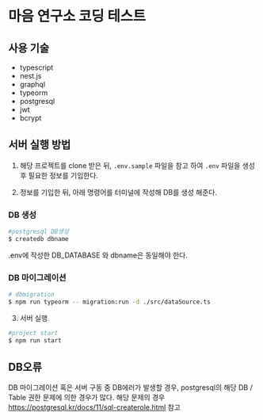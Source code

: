 # 마음 연구소 코딩 테스트

## 사용 기술

- typescript
- nest.js
- graphql
- typeorm
- postgresql
- jwt
- bcrypt

## 서버 실행 방법

1. 해당 프로젝트를 clone 받은 뒤, `.env.sample` 파일을 참고 하여 `.env` 파일을 생성 후 필요한 정보를 기입한다.

2. 정보를 기입한 뒤, 아래 명령어를 터미널에 작성해 DB를 생성 해준다.

### DB 생성

```bash
#postgresql DB생성
$ createdb dbname
```

.env에 작성한 DB_DATABASE 와 dbname은 동일해야 한다.

### DB 마이그레이션

```bash
# dbmigration
$ npm run typeorm -- migration:run -d ./src/dataSource.ts
```

3. 서버 실행

```bash
#project start
$ npm run start
```

## DB오류

DB 마이그레이션 혹은 서버 구동 중 DB에러가 발생할 경우, postgresql의 해당 DB / Table 권한 문제에 의한 경우가 많다. 해당 문제의 경우 https://postgresql.kr/docs/11/sql-createrole.html 참고
